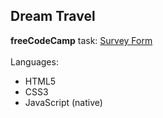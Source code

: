 ## Dream Travel
**freeCodeCamp** task: [Survey Form](https://www.freecodecamp.org/learn/responsive-web-design/responsive-web-design-projects/build-a-survey-form)
<br /><br />
Languages:
- HTML5
- CSS3
- JavaScript (native)